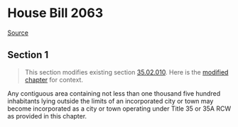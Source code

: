 # House Bill 2063

[Source](http://lawfilesext.leg.wa.gov/biennium/2021-22/Pdf/Bills/House%20Bills/2063.pdf)
## Section 1
> This section modifies existing section [35.02.010](/rcw/35_cities_and_towns/35.002_incorporation_proceedings.md). Here is the [modified chapter](rcw/35_cities_and_towns/35.002_incorporation_proceedings.md) for context.

Any contiguous area containing not less than one thousand five hundred inhabitants lying outside the limits of an incorporated city or town may become incorporated as a city or town operating under Title 35 or 35A RCW as provided in this chapter.

